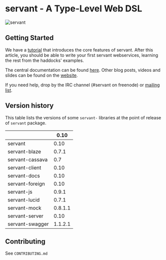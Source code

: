# servant - A Type-Level Web DSL

![servant](https://raw.githubusercontent.com/haskell-servant/servant/master/servant.png)

## Getting Started

We have a [tutorial](http://haskell-servant.readthedocs.org/en/stable/tutorial/index.html) that
introduces the core features of servant. After this article, you should be able
to write your first servant webservices, learning the rest from the haddocks'
examples.

The central documentation can be found [here](http://haskell-servant.readthedocs.org/).
Other blog posts, videos and slides can be found on the
[website](http://haskell-servant.github.io/).

If you need help, drop by the IRC channel (#servant on freenode) or [mailing
list](https://groups.google.com/forum/#!forum/haskell-servant).

## Version history

This table lists the versions of some `servant-` libraries at the point of
release of `servant` package.

|                     | **0.10** |
| ------------------- | -------- |
| servant             | 0.10     |
| servant-blaze       | 0.7.1    |
| servant-cassava     | 0.7      |
| servant-client      | 0.10     |
| servant-docs        | 0.10     |
| servant-foreign     | 0.10     |
| servant-js          | 0.9.1    |
| servant-lucid       | 0.7.1    |
| servant-mock        | 0.8.1.1  |
| servant-server      | 0.10     |
| servant-swagger     | 1.1.2.1  |

## Contributing

See `CONTRIBUTING.md`
